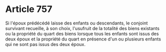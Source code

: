 # Article 757

Si l'époux prédécédé laisse des enfants ou descendants, le conjoint survivant recueille, à son choix, l'usufruit de la totalité des biens existants ou la propriété du quart des biens lorsque tous les enfants sont issus des deux époux et la propriété du quart en présence d'un ou plusieurs enfants qui ne sont pas issus des deux époux.
